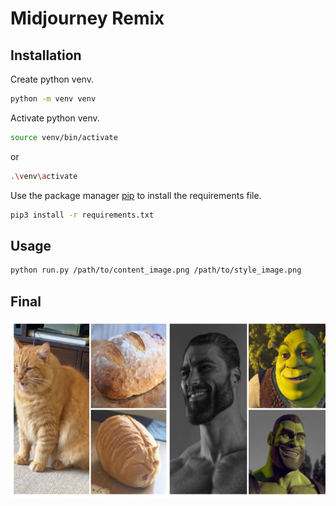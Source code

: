 # Midjourney Remix

## Installation

Create python venv.

```bash
python -m venv venv
```
Activate python venv.

```bash
source venv/bin/activate
```
or 
```bash
.\venv\activate
```
Use the package manager [pip](https://pip.pypa.io/en/stable/) to install the requirements file.

```bash
pip3 install -r requirements.txt
```

## Usage

```bash
python run.py /path/to/content_image.png /path/to/style_image.png
```

## Final
![SD Remix](screenshot/example.jpeg)